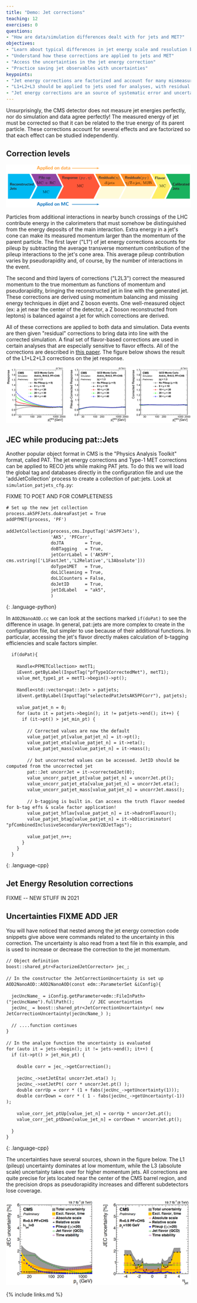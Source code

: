 ```yaml
---
title: "Demo: Jet corrections"
teaching: 12
exercises: 0
questions:
- "How are data/simulation differences dealt with for jets and MET?"
objectives:
- "Learn about typical differences in jet energy scale and resolution between data and simulation"
- "Understand how these corrections are applied to jets and MET"
- "Access the uncertainties in the jet energy correction"
- "Practice saving jet observables with uncertainties"
keypoints:
- "Jet energy corrections are factorized and account for many mismeasurement effects"
- "L1+L2+L3 should be applied to jets used for analyses, with residual corrections for data"
- "Jet energy corrections are an source of systematic error and uncertainties should be evaluated"
---
```


Unsurprisingly, the CMS detector does not measure jet energies perfectly, nor
do simulation and data agree perfectly! The measured energy of jet must be
corrected so that it can be related to the true energy of its parent particle.
These corrections account for several effects and are factorized so that each
effect can be studied independently. 

## Correction levels

![](../assets/img/correctionFlow.PNG)

Particles from additional interactions in nearby bunch crossings of the LHC contribute energy in the calorimeters that must somehow be distinguished from the
energy deposits of the main interaction. Extra energy in a jet's cone can make its measured momentum larger than the momentum of the parent particle.
The first layer ("L1") of jet energy corrections accounts for pileup by subtracting the average transverse momentum contribution of the pileup interactions to
the jet's cone area. This average pileup contribution varies by pseudorapidity and, of course, by the number of interactions in the event. 

The second and third layers of corrections ("L2L3") correct the measured momentum to the true momentum as functions of momentum and pseudorapidity, bringing
the reconstructed jet in line with the generated jet. These corrections are derived using momentum balancing and missing energy techniques in dijet and Z
boson events. One well-measured object (ex: a jet near the center of the detector, a Z boson reconstructed from leptons) is balanced against a jet for which
corrections are derived.

All of these corrections are applied to both data and simulation. Data events are then given "residual" corrections to bring data into line with the corrected
simulation. A final set of flavor-based corrections are used in certain analyses that are especially sensitive to flavor effects. All of the corrections are
described in [this paper](https://arxiv.org/pdf/1107.4277.pdf). The figure below shows the result of the L1+L2+L3 corrections on the jet response.

![](../assets/img/responseFlow.PNG)

## JEC while producing pat::Jets

Another popular object format in CMS is the "Physics Analysis Toolkit" format, called PAT. The jet energy corrections and Type-1 MET corrections can be
applied to RECO jets while making PAT jets. To do this we will load the global tag and databases directly in the configuration file and use the 'addJetCollection'
process to create a collection of pat::jets. Look at `simulation_patjets_cfg.py`:

FIXME TO POET AND FOR COMPLETENESS

~~~
# Set up the new jet collection                                                                             
process.ak5PFJets.doAreaFastjet = True
addPfMET(process, 'PF')

addJetCollection(process,cms.InputTag('ak5PFJets'),
                 'AK5', 'PFCorr',
                 doJTA        = True,
                 doBTagging   = True,
                 jetCorrLabel = ('AK5PF', cms.vstring(['L1FastJet','L2Relative','L3Absolute']))
                 doType1MET   = True,
                 doL1Cleaning = True,
                 doL1Counters = False,
                 doJetID      = True,
                 jetIdLabel   = "ak5",
                 )
~~~
{: .language-python}

In `AOD2NanoAOD.cc` we can look at the sections marked `if(doPat)` to see the difference in usage. In general, pat::jets are more
complex to create in the configuration file, but simpler to use because of their additional functions. In particular, accessing the
jet's flavor directly makes calculation of b-tagging efficiencies and scale factors simpler.

~~~
  if(doPat){

    Handle<PFMETCollection> metT1;
    iEvent.getByLabel(InputTag("pfType1CorrectedMet"), metT1);
    value_met_type1_pt = metT1->begin()->pt();

    Handle<std::vector<pat::Jet> > patjets;
    iEvent.getByLabel(InputTag("selectedPatJetsAK5PFCorr"), patjets);

    value_patjet_n = 0;
    for (auto it = patjets->begin(); it != patjets->end(); it++) {
      if (it->pt() > jet_min_pt) {

        // Corrected values are now the default                                                             
        value_patjet_pt[value_patjet_n] = it->pt();
        value_patjet_eta[value_patjet_n] = it->eta();
        value_patjet_mass[value_patjet_n] = it->mass();

        // but uncorrected values can be accessed. JetID should be computed from the uncorrected jet        
        pat::Jet uncorrJet = it->correctedJet(0);
        value_uncorr_patjet_pt[value_patjet_n] = uncorrJet.pt();
        value_uncorr_patjet_eta[value_patjet_n] = uncorrJet.eta();
        value_uncorr_patjet_mass[value_patjet_n] = uncorrJet.mass();

        // b-tagging is built in. Can access the truth flavor needed for b-tag effs & scale factor application!                                                                                                        
        value_patjet_hflav[value_patjet_n] = it->hadronFlavour();
        value_patjet_btag[value_patjet_n] = it->bDiscriminator( "pfCombinedInclusiveSecondaryVertexV2BJetTags");

        value_patjet_n++;
      }
    }
  }
~~~
{: .language-cpp}


## Jet Energy Resolution corrections

FIXME -- NEW STUFF IN 2021

## Uncertainties FIXME ADD JER

You will have noticed that nested among the jet energy correction code snippets give above were commands related to the uncertainty in this correction.
The uncertainty is also read from a text file in this example, and is used to increase or decrease the correction to the jet momentum. 

~~~
// Object definition
boost::shared_ptr<FactorizedJetCorrector> jec_;

// In the constructor the JetCorrectionUncertainty is set up
AOD2NanoAOD::AOD2NanoAOD(const edm::ParameterSet &iConfig){

  jecUncName_ = iConfig.getParameter<edm::FileInPath>("jecUncName").fullPath();      // JEC uncertainties                               
  jecUnc_ = boost::shared_ptr<JetCorrectionUncertainty>( new JetCorrectionUncertainty(jecUncName_) );

  // ....function continues
}

// In the analyze function the uncertainty is evaluated
for (auto it = jets->begin(); it != jets->end(); it++) {
  if (it->pt() > jet_min_pt) {

    double corr = jec_->getCorrection();

    jecUnc_->setJetEta( uncorrJet.eta() );
    jecUnc_->setJetPt( corr * uncorrJet.pt() );
    double corrUp = corr * (1 + fabs(jecUnc_->getUncertainty(1)));
    double corrDown = corr * ( 1 - fabs(jecUnc_->getUncertainty(-1)) );

    value_corr_jet_ptUp[value_jet_n] = corrUp * uncorrJet.pt();
    value_corr_jet_ptDown[value_jet_n] = corrDown * uncorrJet.pt();
   
  }
}
~~~
{: .language-cpp}

The uncertainties have several sources, shown in the figure below. The L1 (pileup) uncertainty dominates at low momentum,
while the L3 (absolute scale) uncertainty takes over for higher momentum jets. All corrections are quite precise for
jets located near the center of the CMS barrel region, and the precision drops as pseudorapidity increases and different
subdetectors lose coverage. 

![](../assets/img/uncertainties.PNG)


{% include links.md %}

